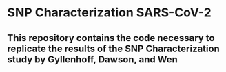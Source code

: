 # SNP Characterization SARS-CoV-2 </br>
## This repository contains the code necessary to replicate the results of the SNP Characterization study by Gyllenhoff, Dawson, and Wen

